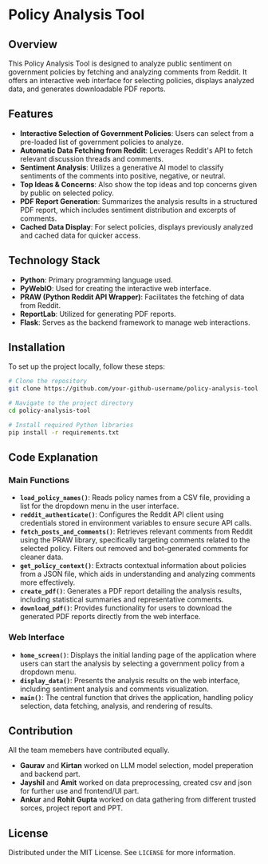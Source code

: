 # Policy Analysis Tool

## Overview
This Policy Analysis Tool is designed to analyze public sentiment on government policies by fetching and analyzing comments from Reddit. It offers an interactive web interface for selecting policies, displays analyzed data, and generates downloadable PDF reports.

## Features
- **Interactive Selection of Government Policies**: Users can select from a pre-loaded list of government policies to analyze.
- **Automatic Data Fetching from Reddit**: Leverages Reddit's API to fetch relevant discussion threads and comments.
- **Sentiment Analysis**: Utilizes a generative AI model to classify sentiments of the comments into positive, negative, or neutral.
- **Top Ideas & Concerns**: Also show the top ideas and top concerns given by public on selected policy. 
- **PDF Report Generation**: Summarizes the analysis results in a structured PDF report, which includes sentiment distribution and excerpts of comments.
- **Cached Data Display**: For select policies, displays previously analyzed and cached data for quicker access.

## Technology Stack
- **Python**: Primary programming language used.
- **PyWebIO**: Used for creating the interactive web interface.
- **PRAW (Python Reddit API Wrapper)**: Facilitates the fetching of data from Reddit.
- **ReportLab**: Utilized for generating PDF reports.
- **Flask**: Serves as the backend framework to manage web interactions.

## Installation
To set up the project locally, follow these steps:

```bash
# Clone the repository
git clone https://github.com/your-github-username/policy-analysis-tool.git

# Navigate to the project directory
cd policy-analysis-tool

# Install required Python libraries
pip install -r requirements.txt

```
## Code Explanation

### Main Functions
- **`load_policy_names()`**: Reads policy names from a CSV file, providing a list for the dropdown menu in the user interface.
- **`reddit_authenticate()`**: Configures the Reddit API client using credentials stored in environment variables to ensure secure API calls.
- **`fetch_posts_and_comments()`**: Retrieves relevant comments from Reddit using the PRAW library, specifically targeting comments related to the selected policy. Filters out removed and bot-generated comments for cleaner data.
- **`get_policy_context()`**: Extracts contextual information about policies from a JSON file, which aids in understanding and analyzing comments more effectively.
- **`create_pdf()`**: Generates a PDF report detailing the analysis results, including statistical summaries and representative comments.
- **`download_pdf()`**: Provides functionality for users to download the generated PDF reports directly from the web interface.

### Web Interface
- **`home_screen()`**: Displays the initial landing page of the application where users can start the analysis by selecting a government policy from a dropdown menu.
- **`display_data()`**: Presents the analysis results on the web interface, including sentiment analysis and comments visualization.
- **`main()`**: The central function that drives the application, handling policy selection, data fetching, analysis, and rendering of results.

## Contribution
All the team memebers have contributed equally.
- **Gaurav** and **Kirtan** worked on LLM model selection, model preperation and backend part.
- **Jayshil** and **Amit** worked on data preprocessing, created csv and json for further use and frontend/UI part.
- **Ankur** and **Rohit Gupta** worked on data gathering from different trusted sorces, project report and PPT.

## License
Distributed under the MIT License. See `LICENSE` for more information.



